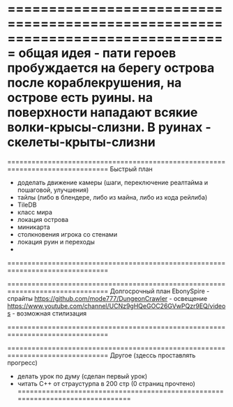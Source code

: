 ﻿===============================================================================
общая идея - пати героев пробуждается на берегу острова после кораблекрушения, на острове есть руины. на поверхности нападают всякие волки-крысы-слизни. В руинах - скелеты-крыты-слизни
===============================================================================

===============================================================================
Быстрый план
- доделать движение камеры (шаги, переключение реалтайма и пошаговой, улучшения)
- тайлы (либо в блендере, либо из майна, либо из кода рейлиба)
- TileDB
- класс мира
- локация острова
- миникарта
- столкновения игрока со стенами
- локация руин и переходы
- 
===============================================================================

===============================================================================
Долгосрочный план
EbonySpire - спрайты
https://github.com/mode777/DungeonCrawler - освещение
https://www.youtube.com/channel/UCNz9gHQeGOC26GVwPQzr9EQ/videos - возможная стилизация

===============================================================================

===============================================================================
Другое (здессь проставлять прогресс)
- делать урок по думу (сделан первый урок)
- читать С++ от страустурпа в 200 стр (0 страниц прочтено)
===============================================================================